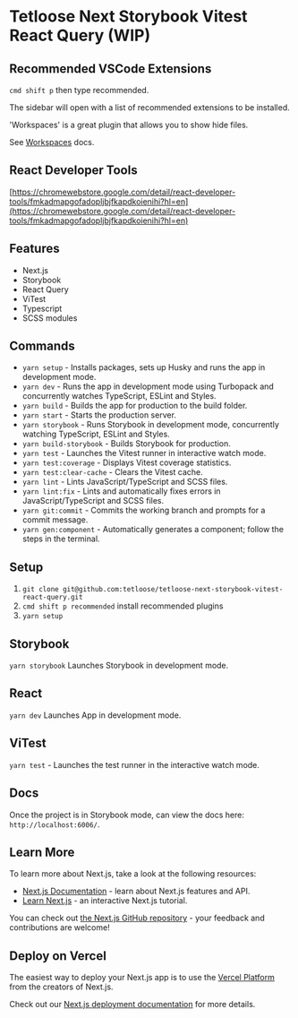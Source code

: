 # Tetloose Next Storybook Vitest React Query (WIP)

## Recommended VSCode Extensions

`cmd shift p` then type recommended.

The sidebar will open with a list of recommended extensions to be installed.

'Workspaces' is a great plugin that allows you to show hide files.

See [Workspaces](https://marketplace.visualstudio.com/items?itemName=Fooxly.workspace) docs.

## React Developer Tools

[https://chromewebstore.google.com/detail/react-developer-tools/fmkadmapgofadopljbjfkapdkoienihi?hl=en](https://chromewebstore.google.com/detail/react-developer-tools/fmkadmapgofadopljbjfkapdkoienihi?hl=en)

## Features

- Next.js
- Storybook
- React Query
- ViTest
- Typescript
- SCSS modules

## Commands

- `yarn setup` - Installs packages, sets up Husky and runs the app in development mode.
- `yarn dev` - Runs the app in development mode using Turbopack and concurrently watches TypeScript, ESLint and Styles.
- `yarn build` - Builds the app for production to the build folder.
- `yarn start` - Starts the production server.
- `yarn storybook` - Runs Storybook in development mode, concurrently watching TypeScript, ESLint and Styles.
- `yarn build-storybook` - Builds Storybook for production.
- `yarn test` - Launches the Vitest runner in interactive watch mode.
- `yarn test:coverage` - Displays Vitest coverage statistics.
- `yarn test:clear-cache` - Clears the Vitest cache.
- `yarn lint` - Lints JavaScript/TypeScript and SCSS files.
- `yarn lint:fix` - Lints and automatically fixes errors in JavaScript/TypeScript and SCSS files.
- `yarn git:commit` - Commits the working branch and prompts for a commit message.
- `yarn gen:component` - Automatically generates a component; follow the steps in the terminal.

## Setup

1. `git clone git@github.com:tetloose/tetloose-next-storybook-vitest-react-query.git`
2. `cmd shift p recommended` install recommended plugins
3. `yarn setup`

## Storybook

`yarn storybook` Launches Storybook in development mode.

## React

`yarn dev` Launches App in development mode.

## ViTest

`yarn test` - Launches the test runner in the interactive watch mode.

## Docs

Once the project is in Storybook mode, can view the docs here: `http://localhost:6006/`.

## Learn More

To learn more about Next.js, take a look at the following resources:

- [Next.js Documentation](https://nextjs.org/docs) - learn about Next.js features and API.
- [Learn Next.js](https://nextjs.org/learn) - an interactive Next.js tutorial.

You can check out [the Next.js GitHub repository](https://github.com/vercel/next.js) - your feedback and contributions are welcome!

## Deploy on Vercel

The easiest way to deploy your Next.js app is to use the [Vercel Platform](https://vercel.com/new?utm_medium=default-template&filter=next.js&utm_source=create-next-app&utm_campaign=create-next-app-readme) from the creators of Next.js.

Check out our [Next.js deployment documentation](https://nextjs.org/docs/app/building-your-application/deploying) for more details.
